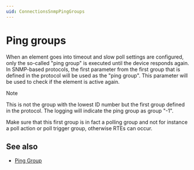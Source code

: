 ```yaml
---
uid: ConnectionsSnmpPingGroups
---
```


# Ping groups

When an element goes into timeout and slow poll settings are configured, only the so-called "ping group" is executed until the device responds again. In SNMP-based protocols, the first parameter from the first group that is defined in the protocol will be used as the "ping group". This parameter will be used to check if the element is active again.

> [!NOTE]
> This is not the group with the lowest ID number but the first group defined in the protocol. The logging will indicate the ping group as group "-1".

Make sure that this first group is in fact a polling group and not for instance a poll action or poll trigger group, otherwise RTEs can occur.

## See also

- [Ping Group](xref:ConnectionsPingGroup)

